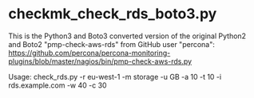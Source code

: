 # checkmk_check_rds_boto3.py

This is the Python3 and Boto3 converted version of the original Python2 and Boto2 "pmp-check-aws-rds" from GitHub user "percona":
https://github.com/percona/percona-monitoring-plugins/blob/master/nagios/bin/pmp-check-aws-rds.py

Usage:
check_rds.py -r eu-west-1 -m storage -u GB -a 10 -t 10 -i rds.example.com -w 40 -c 30
